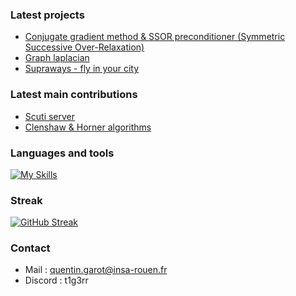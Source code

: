 ### Latest projects
- [Conjugate gradient method & SSOR preconditioner (Symmetric Successive Over-Relaxation)](https://github.com/QGarot/grad-conj)
- [Graph laplacian](https://github.com/QGarot/laplacien-graphe)
- [Supraways - fly in your city](https://github.com/QGarot/tipe-la-ville)

### Latest main contributions
- [Scuti server](https://github.com/QGarot/scuti-server)
- [Clenshaw & Horner algorithms](https://github.com/Iphinis/Evaluation_polynome)

### Languages and tools
[![My Skills](https://skillicons.dev/icons?i=python,java,c,fortran,mysql,idea,git,github)](https://skillicons.dev)

### Streak
[![GitHub Streak](https://streak-stats.demolab.com/?user=qgarot&mode=weekly)](https://git.io/streak-stats)

### Contact
- Mail : quentin.garot@insa-rouen.fr
- Discord : t1g3rr
